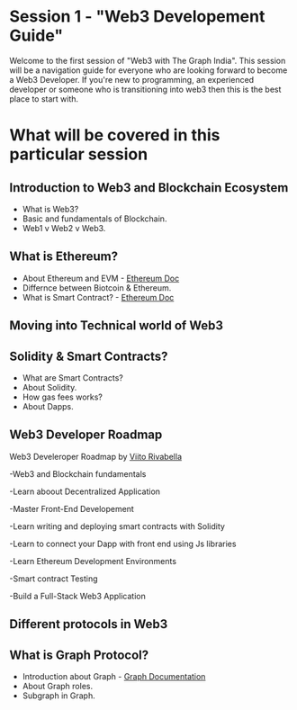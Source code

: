 # Session 1 - "Web3 Developement Guide"

Welcome to the first session of "Web3 with The Graph India". This session will be a navigation guide for everyone who are looking forward to become a Web3 Developer. If you're new to programming, an experienced developer or someone who is transitioning into web3 then this is the best place to start with.  

# What will be covered in this particular session


## Introduction to Web3 and Blockchain Ecosystem


- What is Web3?
- Basic and fundamentals of Blockchain.
- Web1 v Web2 v Web3.


## What is Ethereum?

- About Ethereum and EVM - [Ethereum Doc](https://ethereum.org/en/developers/docs/intro-to-ethereum/#what-is-ethereum)
- Differnce between Biotcoin & Ethereum.
- What is Smart Contract? - [Ethereum Doc](https://ethereum.org/en/developers/docs/intro-to-ethereum/#what-are-smart-contracts)



## Moving into Technical world of Web3 


## Solidity & Smart Contracts?

- What are Smart Contracts?
- About Solidity.
- How gas fees works?
- About Dapps.



## Web3 Developer Roadmap


Web3 Develeroper Roadmap by [Viito Rivabella](https://vitto.cc/web3-and-solidity-smart-contracts-development-roadmap/) 

 -Web3 and Blockchain fundamentals

 -Learn aboout Decentralized Application

 -Master Front-End Developement

 -Learn writing and deploying smart contracts with Solidity

 -Learn to connect your Dapp with front end using Js libraries

 -Learn Ethereum Development Environments

 -Smart contract Testing
 
 -Build a Full-Stack Web3 Application


## Different protocols in Web3 



## What is Graph Protocol?

- Introduction about Graph - [Graph Documentation](https://thegraph.com/docs/en/about/)
- About Graph roles.
- Subgraph in Graph.
